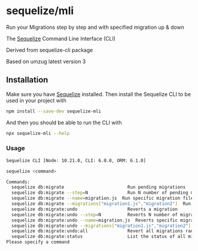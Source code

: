 # sequelize/mli

Run your Migrations step by step and with specified migration up & down


The [Sequelize](https://sequelize.org) Command Line Interface (CLI)

Derived from sequelize-cli package

Based on umzug latest version 3

## Installation

Make sure you have [Sequelize](https://sequelize.org) installed. Then install the Sequelize CLI to be used in your project with

```bash
npm install --save-dev sequelize-mli
```

And then you should be able to run the CLI with

```bash
npx sequelize-mli --help
```

### Usage

```bash
Sequelize CLI [Node: 10.21.0, CLI: 6.0.0, ORM: 6.1.0]

sequelize <command>

Commands:
  sequelize db:migrate                        Run pending migrations
  sequelize db:migrate --step=N               Run N number of pending migrations
  sequelize db:migrate --name=migration.js  Run specific migration file .js
  sequelize db:migrate --migrations["migration1.js","migration2"]  Run array of migration files
  sequelize db:migrate:undo                   Reverts a migration
  sequelize db:migrate:undo --step=N          Reverts N number of migrations
  sequelize db:migrate:undo --name=migration.js  Reverts specific migration file .js
  sequelize db:migrate:undo --migrations["migration1.js","migration2"]  Reverts array of migration file .js
  sequelize db:migrate:undo:all               Revert all migrations ran
  sequelize db:migrate:status                 List the status of all migrations
Please specify a command
```
